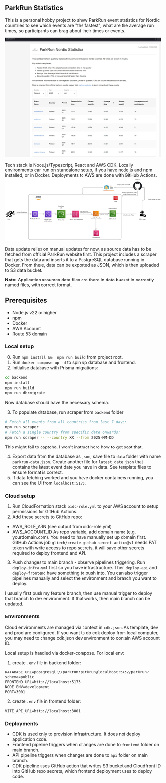 ## ParkRun Statistics

This is a personal hobby project to show ParkRun event statistics for Nordic countries to see which events are "the fastest", what are the average run times, so participants can brag about their times or events.

![Screenshot of the UI](./public/frontend.jpg)

Tech stack is Node.js/Typescript, React and AWS CDK. Locally environments can run on standalone setup, if you have node.js and npm installed, or in Docker. Deployments to AWS are done with GitHub Actions.
![Screenshot of the UI](./public/infra.jpg)

Data update relies on manual updates for now, as source data has to be fetched from official ParkRun website first. This project includes a scraper that gets the data and inserts it to a PostgreSQL database running in Docker. From there, data can be exported as JSON, which is then uploaded to S3 data bucket.

**Note:** Application assumes data files are there in data bucket in correctly named files, with correct format.

## Prerequisites
- Node.js v22 or higher
- npm
- Docker
- AWS Account
- Route 53 domain

### Local setup
0. Run `npm install &&  npm run build` from project root.
1. Run `docker compose up -d` to spin up database and frontend.
2. Initialise database with Prisma migrations:
```bash
cd backend
npm install
npm run build
npm run db:migrate
```
Now database should have the necessary schema.

3. To populate database, run scraper from `backend` folder:
```bash
# Fetch all events from all countries from last 7 days:
npm run scraper
# Fetch a single country from specific date onwards:
npm run scraper -- --country XX --from 2025-MM-DD
```
This might fail to captcha. I won't instruct here how to get past that.

4. Export data from the database as `json`, save file to `data` folder with name `parkrun-data.json`. Create another file for `latest_date.json` that contains the latest event date you have in data. See template files to ensure format is correct.
5. If data fetching worked and you have docker containers running, you can see the UI from `localhost:5173`.

### Cloud setup
1. Run CloudFormation stack `oidc-role.yml` to your AWS account to setup permissions for GitHub Actions.
2. Add these secrets to GitHub repo:
- AWS_ROLE_ARN (see output from oidc-role.yml)
- AWS_ACCOUNT_ID
As repo variable, add domain name (e.g. yourdomain.com). You need to have manually set up domain first.
GitHub Actions job `gliech/create-github-secret-action@v1` needs PAT token with write access to repo secrets, it will save other secrets required to deploy frontend and API.

3. Push changes to main branch - observe pipelines triggering. Run `deploy-infra.yml` first so you have infrastructure. Then `deploy-api` and `deploy-frontend` have something to push into. You can also trigger pipelines manually and select the environment and branch you want to deploy.

I usually first push my feature branch, then use manual trigger to deploy that branch to dev environment. If that works, then main branch can be updated.

### Environments
Cloud environments are managed via context in `cdk.json`. As template, dev and prod are configured.
If you want to do cdk deploy from local computer, you may need to change cdk.json dev environment to contain AWS account ID.

Local setup is handled via docker-compose. For local env:
1. create `.env` file in backend folder:
```
DATABASE_URL=postgresql://parkrun:parkrun@localhost:5432/parkrun?schema=public
FRONTEND_URL=http://localhost:5173
NODE_ENV=development
PORT=3001
```
2. create `.env` file in frontend folder:
```
VITE_API_URL=http://localhost:3001
```

### Deployments
- CDK is used only to provision infrastructure. It does not deploy application code.
- Frontend pipeline triggers when changes are done to `frontend` folder on main branch.
- API pipeline triggers when changes are done to `api` folder on main branch.
- CDK pipeline uses GitHub action that writes S3 bucket and Cloudfront ID into GitHub repo secrets, which frontend deployment uses to deploy code.

